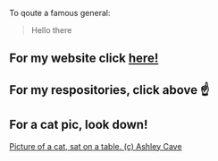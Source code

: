 To qoute a famous general:
> Hello there

## For my website click [here!](https://ashleycave.com)

## For my respositories, click above :point_up:

## For a cat pic, look down!

[Picture of a cat, sat on a table. (c) Ashley Cave](Cat.jpg)
